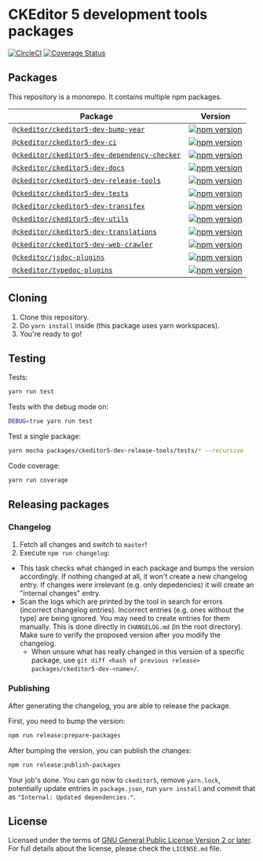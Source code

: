 CKEditor 5 development tools packages
=====================================

[![CircleCI](https://circleci.com/gh/ckeditor/ckeditor5-dev.svg?style=shield)](https://app.circleci.com/pipelines/github/ckeditor/ckeditor5-dev?branch=master)
[![Coverage Status](https://coveralls.io/repos/github/ckeditor/ckeditor5-dev/badge.svg?branch=master)](https://coveralls.io/github/ckeditor/ckeditor5-dev?branch=master)

## Packages

This repository is a monorepo. It contains multiple npm packages.

| Package                                                                                    | Version                                                                                                                                                             |
|--------------------------------------------------------------------------------------------|---------------------------------------------------------------------------------------------------------------------------------------------------------------------|
| [`@ckeditor/ckeditor5-dev-bump-year`](/packages/ckeditor5-dev-bump-year)                   | [![npm version](https://badge.fury.io/js/%40ckeditor%2Fckeditor5-bump-year.svg)](https://www.npmjs.com/package/@ckeditor/ckeditor5-dev-bump-year)                   |
| [`@ckeditor/ckeditor5-dev-ci`](/packages/ckeditor5-dev-ci)                                 | [![npm version](https://badge.fury.io/js/%40ckeditor%2Fckeditor5-ci.svg)](https://www.npmjs.com/package/@ckeditor/ckeditor5-dev-ci)                                 |
| [`@ckeditor/ckeditor5-dev-dependency-checker`](/packages/ckeditor5-dev-dependency-checker) | [![npm version](https://badge.fury.io/js/%40ckeditor%2Fckeditor5-dependency-checker.svg)](https://www.npmjs.com/package/@ckeditor/ckeditor5-dev-dependency-checker) |
| [`@ckeditor/ckeditor5-dev-docs`](/packages/ckeditor5-dev-docs)                             | [![npm version](https://badge.fury.io/js/%40ckeditor%2Fckeditor5-dev-docs.svg)](https://www.npmjs.com/package/@ckeditor/ckeditor5-dev-docs)                         |
| [`@ckeditor/ckeditor5-dev-release-tools`](/packages/ckeditor5-dev-release-tools)           | [![npm version](https://badge.fury.io/js/%40ckeditor%2Fckeditor5-dev-release-tools.svg)](https://www.npmjs.com/package/@ckeditor/ckeditor5-dev-release-tools)       |
| [`@ckeditor/ckeditor5-dev-tests`](/packages/ckeditor5-dev-tests)                           | [![npm version](https://badge.fury.io/js/%40ckeditor%2Fckeditor5-dev-tests.svg)](https://www.npmjs.com/package/@ckeditor/ckeditor5-dev-tests)                       |
| [`@ckeditor/ckeditor5-dev-transifex`](/packages/ckeditor5-dev-transifex)                   | [![npm version](https://badge.fury.io/js/%40ckeditor%2Fckeditor5-dev-transifex.svg)](https://www.npmjs.com/package/@ckeditor/ckeditor5-dev-transifex)               |
| [`@ckeditor/ckeditor5-dev-utils`](/packages/ckeditor5-dev-utils)                           | [![npm version](https://badge.fury.io/js/%40ckeditor%2Fckeditor5-dev-utils.svg)](https://www.npmjs.com/package/@ckeditor/ckeditor5-dev-utils)                       |
| [`@ckeditor/ckeditor5-dev-translations`](/packages/ckeditor5-dev-translations)             | [![npm version](https://badge.fury.io/js/%40ckeditor%2Fckeditor5-dev-translations.svg)](https://www.npmjs.com/package/@ckeditor/ckeditor5-dev-translations)         |
| [`@ckeditor/ckeditor5-dev-web-crawler`](/packages/ckeditor5-dev-web-crawler)               | [![npm version](https://badge.fury.io/js/%40ckeditor%2Fckeditor5-dev-web-crawler.svg)](https://www.npmjs.com/package/@ckeditor/ckeditor5-dev-web-crawler)           |
| [`@ckeditor/jsdoc-plugins`](/packages/jsdoc-plugins)                                       | [![npm version](https://badge.fury.io/js/%40ckeditor%2Fjsdoc-plugins.svg)](https://www.npmjs.com/package/@ckeditor/jsdoc-plugins)                                   |
| [`@ckeditor/typedoc-plugins`](/packages/typedoc-plugins)                                   | [![npm version](https://badge.fury.io/js/%40ckeditor%2Ftypedoc-plugins.svg)](https://www.npmjs.com/package/@ckeditor/jsdoc-plugins)                                 |

## Cloning

1. Clone this repository.
2. Do `yarn install` inside (this package uses yarn workspaces).
3. You're ready to go!

## Testing

Tests:

```bash
yarn run test
```

Tests with the debug mode on:

```bash
DEBUG=true yarn run test
```

Test a single package:

```bash
yarn mocha packages/ckeditor5-dev-release-tools/tests/* --recursive
```

Code coverage:

```bash
yarn run coverage
```

## Releasing packages

### Changelog

1. Fetch all changes and switch to `master`!
2. Execute `npm run changelog`:
  * This task checks what changed in each package and bumps the version accordingly. If nothing changed at all, it won't create a new changelog entry. If changes were irrelevant (e.g. only depedencies) it will create an "internal changes" entry.
  * Scan the logs which are printed by the tool in search for errors (incorrect changelog entries). Incorrect entries (e.g. ones without the type) are being ignored. You may need to create entries for them manually. This is done directly in `CHANGELOG.md` (in the root directory). Make sure to verify the proposed version after you modify the changelog.
    * When unsure what has really changed in this version of a specific package, use `git diff <hash of previous release> packages/ckeditor5-dev-<name>/`.

### Publishing

After generating the changelog, you are able to release the package.

First, you need to bump the version:

```bash
npm run release:prepare-packages
```

After bumping the version, you can publish the changes:

```bash
npm run release:publish-packages
```

Your job's done. You can go now to `ckeditor5`, remove `yarn.lock`, potentially update entries in `package.json`, run `yarn install` and commit that as `"Internal: Updated dependencies."`.

## License

Licensed under the terms of [GNU General Public License Version 2 or later](http://www.gnu.org/licenses/gpl.html). For full details about the license, please check the `LICENSE.md` file.
